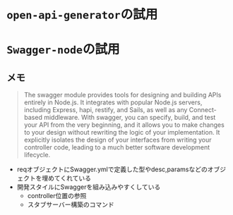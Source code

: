 # `open-api-generator`の試用


# `Swagger-node`の試用

## メモ

> The swagger module provides tools for designing and building APIs entirely in Node.js. It integrates with popular Node.js servers, including Express, hapi, restify, and Sails, as well as any Connect-based middleware. With swagger, you can specify, build, and test your API from the very beginning, and it allows you to make changes to your design without rewriting the logic of your implementation. It explicitly isolates the design of your interfaces from writing your controller code, leading to a much better software development lifecycle.

- reqオブジェクトにSwagger.ymlで定義した型やdesc,paramsなどのオブジェクトを埋めてくれている
- 開発スタイルにSwaggerを組み込みやすくしている
    - controller位置の参照
    - スタブサーバー構築のコマンド


